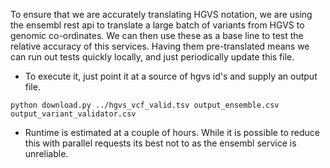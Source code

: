 To ensure that we are accurately translating HGVS notation, we are using the ensembl rest api to translate a large batch of variants from HGVS to 
genomic co-ordinates. We can then use these as a base line to test the relative accuracy of this services.
Having them pre-translated means we can run out tests quickly locally, and just periodically update this file.

- To execute it, just point it at a source of hgvs id's and supply an output file.

```shell
python download.py ../hgvs_vcf_valid.tsv output_ensemble.csv output_variant_validator.csv
```

- Runtime is estimated at a couple of hours. While it is possible to reduce this with parallel requests its best not to as the ensembl service is unreliable.
